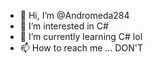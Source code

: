 - 👋 Hi, I’m @Andromeda284
- 👀 I’m interested in C#
- 🌱 I’m currently learning C# lol
- 📫 How to reach me ... DON'T

<!---
Andromeda284/Andromeda284 is a ✨ special ✨ repository because its `README.md` (this file) appears on your GitHub profile.
You can click the Preview link to take a look at your changes.
--->
